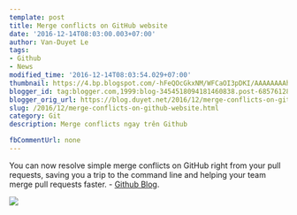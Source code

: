 ```yaml
---
template: post
title: Merge conflicts on GitHub website
date: '2016-12-14T08:03:00.003+07:00'
author: Van-Duyet Le
tags:
- Github
- News
modified_time: '2016-12-14T08:03:54.029+07:00'
thumbnail: https://4.bp.blogspot.com/-hFeQOcGkxNM/WFCaOI3pDKI/AAAAAAAAhBg/s5ZA2JgUDF4J5NQn8cXDCgaklegz8RstwCK4B/s1600/fd64b010-c06b-11e6-9dd3-a827e299c5bf.gif
blogger_id: tag:blogger.com,1999:blog-3454518094181460838.post-6857612873015292900
blogger_orig_url: https://blog.duyet.net/2016/12/merge-conflicts-on-github-website.html
slug: /2016/12/merge-conflicts-on-github-website.html
category: Git
description: Merge conflicts ngay trên Github

fbCommentUrl: none
---
```


You can now resolve simple merge conflicts on GitHub right from your pull requests, saving you a trip to the command line and helping your team merge pull requests faster. - [Github Blog](https://github.com/blog/2293-resolve-simple-merge-conflicts-on-github).

![](https://4.bp.blogspot.com/-hFeQOcGkxNM/WFCaOI3pDKI/AAAAAAAAhBg/s5ZA2JgUDF4J5NQn8cXDCgaklegz8RstwCK4B/s1600/fd64b010-c06b-11e6-9dd3-a827e299c5bf.gif)

